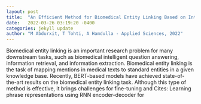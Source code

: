 ```yaml
---
layout: post
title:  "An Efficient Method for Biomedical Entity Linking Based on Inter-and Intra-Entity Attention"
date:   2022-03-26 03:19:20 -0400
categories: jekyll update
author: "M Abdurxit, T Tohti, A Hamdulla - Applied Sciences, 2022"
---
```

Biomedical entity linking is an important research problem for many downstream tasks, such as biomedical intelligent question answering, information retrieval, and information extraction. Biomedical entity linking is the task of mapping mentions in medical texts to standard entities in a given knowledge base. Recently, BERT-based models have achieved state-of-the-art results on the biomedical entity linking task. Although this type of method is effective, it brings challenges for fine-tuning and Cites: Learning phrase representations using RNN encoder-decoder for